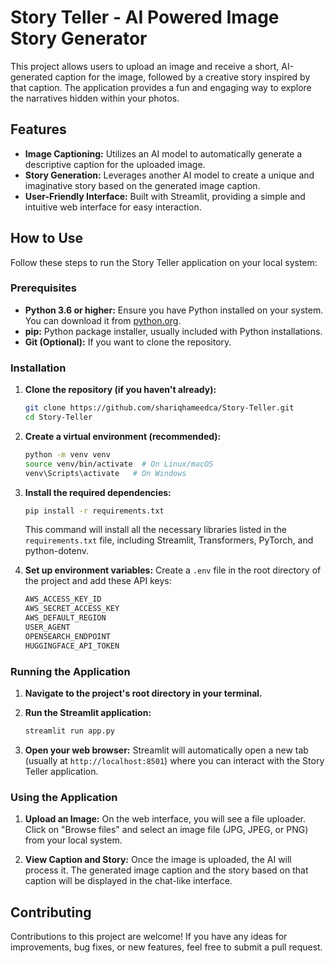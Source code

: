 # Story Teller - AI Powered Image Story Generator

This project allows users to upload an image and receive a short, AI-generated caption for the image, followed by a creative story inspired by that caption. The application provides a fun and engaging way to explore the narratives hidden within your photos.

## Features

* **Image Captioning:** Utilizes an AI model to automatically generate a descriptive caption for the uploaded image.
* **Story Generation:** Leverages another AI model to create a unique and imaginative story based on the generated image caption.
* **User-Friendly Interface:** Built with Streamlit, providing a simple and intuitive web interface for easy interaction.

## How to Use

Follow these steps to run the Story Teller application on your local system:

### Prerequisites

* **Python 3.6 or higher:** Ensure you have Python installed on your system. You can download it from [python.org](https://www.python.org/downloads/).
* **pip:** Python package installer, usually included with Python installations.
* **Git (Optional):** If you want to clone the repository.

### Installation

1.  **Clone the repository (if you haven't already):**
    ```bash
    git clone https://github.com/shariqhameedca/Story-Teller.git
    cd Story-Teller
    ```

2.  **Create a virtual environment (recommended):**
    ```bash
    python -m venv venv
    source venv/bin/activate  # On Linux/macOS
    venv\Scripts\activate   # On Windows
    ```

3.  **Install the required dependencies:**
    ```bash
    pip install -r requirements.txt
    ```
    This command will install all the necessary libraries listed in the `requirements.txt` file, including Streamlit, Transformers, PyTorch, and python-dotenv.

4.  **Set up environment variables:**
    Create a `.env` file in the root directory of the project and add these API keys:

    ```bash
    AWS_ACCESS_KEY_ID
    AWS_SECRET_ACCESS_KEY
    AWS_DEFAULT_REGION
    USER_AGENT
    OPENSEARCH_ENDPOINT
    HUGGINGFACE_API_TOKEN

    ```

### Running the Application

1.  **Navigate to the project's root directory in your terminal.**

2.  **Run the Streamlit application:**
    ```bash
    streamlit run app.py
    ```

3.  **Open your web browser:** Streamlit will automatically open a new tab (usually at `http://localhost:8501`) where you can interact with the Story Teller application.

### Using the Application

1.  **Upload an Image:** On the web interface, you will see a file uploader. Click on "Browse files" and select an image file (JPG, JPEG, or PNG) from your local system.

2.  **View Caption and Story:** Once the image is uploaded, the AI will process it. The generated image caption and the story based on that caption will be displayed in the chat-like interface.


## Contributing

Contributions to this project are welcome! If you have any ideas for improvements, bug fixes, or new features, feel free to submit a pull request.
